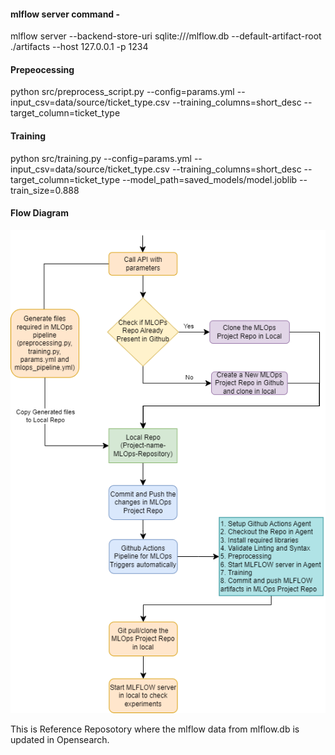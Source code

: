 #### mlflow server command -
mlflow server --backend-store-uri sqlite:///mlflow.db --default-artifact-root ./artifacts --host 127.0.0.1 -p 1234

#### Prepeocessing
python src/preprocess_script.py --config=params.yml --input_csv=data/source/ticket_type.csv  --training_columns=short_desc --target_column=ticket_type

#### Training
python src/training.py --config=params.yml --input_csv=data/source/ticket_type.csv  --training_columns=short_desc --target_column=ticket_type --model_path=saved_models/model.joblib --train_size=0.888

#### Flow Diagram
![Screenshot](MLOps_OnPrem_Flow.png)


This is Reference Reposotory where the mlflow data from mlflow.db is updated in Opensearch.